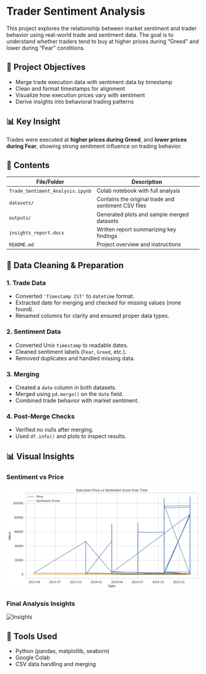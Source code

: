 # Trader Sentiment Analysis

This project explores the relationship between market sentiment and trader behavior using real-world trade and sentiment data. The goal is to understand whether traders tend to buy at higher prices during “Greed” and lower during “Fear” conditions.

## 📌 Project Objectives

- Merge trade execution data with sentiment data by timestamp
- Clean and format timestamps for alignment
- Visualize how execution prices vary with sentiment
- Derive insights into behavioral trading patterns

## 📊 Key Insight

Trades were executed at **higher prices during Greed**, and **lower prices during Fear**, showing strong sentiment influence on trading behavior.

## 📁 Contents

| File/Folder | Description |
|-------------|-------------|
| `Trade_Sentiment_Analysis.ipynb` | Colab notebook with full analysis |
| `datasets/` | Contains the original trade and sentiment CSV files |
| `outputs/` | Generated plots and sample merged datasets |
| `insights_report.docx` | Written report summarizing key findings |
| `README.md` | Project overview and instructions |


## 🧹 Data Cleaning & Preparation

### 1. Trade Data
- Converted `'Timestamp IST'` to `datetime` format.
- Extracted date for merging and checked for missing values (none found).
- Renamed columns for clarity and ensured proper data types.

### 2. Sentiment Data
- Converted Unix `timestamp` to readable dates.
- Cleaned sentiment labels (`Fear`, `Greed`, etc.).
- Removed duplicates and handled missing data.

### 3. Merging
- Created a `date` column in both datasets.
- Merged using `pd.merge()` on the `date` field.
- Combined trade behavior with market sentiment.

### 4. Post-Merge Checks
- Verified no nulls after merging.
- Used `df.info()` and plots to inspect results.

 ## 📊 Visual Insights

### Sentiment vs Price
![Graph](graph.png)

### Final Analysis Insights
![Insights](insights.png)

## 🚀 Tools Used

- Python (pandas, matplotlib, seaborn)
- Google Colab
- CSV data handling and merging




